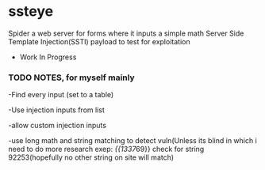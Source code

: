 # ssteye
Spider a web server for forms where it inputs a simple math Server Side Template Injection(SSTI) payload to test for exploitation

* Work In Progress

### TODO NOTES, for myself mainly
-Find every input (set to a table)


-Use injection inputs from list


-allow custom injection inputs


-use long math and string matching to detect vuln(Unless its blind in which i need to do more research exep: *{{1337*69}} check for string 92253(hopefully no other string on site will match)

